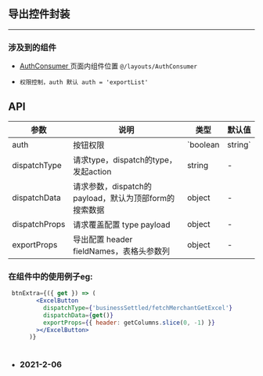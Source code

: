 ## 导出控件封装

---

### 涉及到的组件
- [ AuthConsumer ](@/layouts/AuthConsumer) 页面内组件位置 `@/layouts/AuthConsumer`
  
- `权限控制，auth 默认 auth = 'exportList' `


## API
  
  
 | 参数          | 说明                                                  | 类型               | 默认值     |
 | ------------- | ----------------------------------------------------- | ------------------ | ---------- |
 | auth          | 按钮权限                                              | `boolean | string` | exportList |
 | dispatchType  | 请求type，dispatch的type，发起action                  | string             | -          |
 | dispatchData  | 请求参数，dispatch的payload，默认为顶部form的搜索数据 | object             | -          |
 | dispatchProps | 请求覆盖配置 type payload                             | object             | -          |
 | exportProps   | 导出配置 header fieldNames，表格头参数列              | object             | -          |



### <ExcelButton></ExcelButton>在组件中的使用例子eg:

```jsx
 btnExtra={({ get }) => (
        <ExcelButton
          dispatchType={'businessSettled/fetchMerchantGetExcel'}
          dispatchData={get()}
          exportProps={{ header: getColumns.slice(0, -1) }}
        ></ExcelButton>
      )}
      
```


 - ### 2021-2-06

